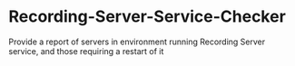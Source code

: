 # Recording-Server-Service-Checker
Provide a report of servers in environment running Recording Server service, and those requiring a restart of it
